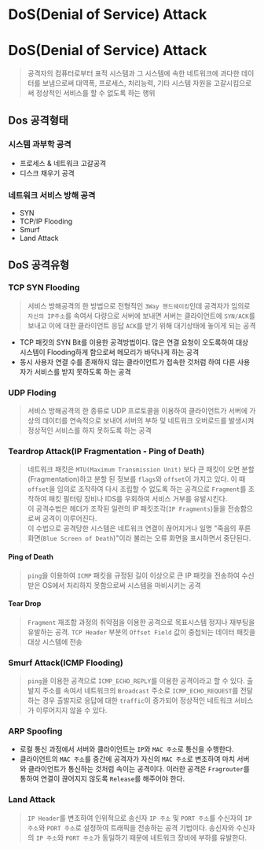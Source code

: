 # DoS(Denial of Service) Attack

# DoS(Denial of Service) Attack
> 공격자의 컴퓨터로부터 표적 시스템과 그 시스템에 속한 네트워크에 과다한 데이터를 보냄으로써 대역폭, 프로세스, 처리능력, 기타 시스템 자원을 고갈시킴으로써 정상적인 서비스를 할 수 없도록 하는 행위

## Dos 공격형태

### 시스템 과부학 공격
- 프로세스 & 네트워크 고갈공격
- 디스크 채우기 공격

### 네트워크 서비스 방해 공격
- SYN
- TCP/IP Flooding
- Smurf
- Land Attack

## DoS 공격유형

### TCP SYN Flooding
> 서비스 방해공격의 한 방법으로 전형적인 `3Way 핸드쉐이킹`인데 공격자가 임의로 `자신의 IP주소`를 속여서 다량으로 서버에 보내면 서버는 클라이언트에 `SYN/ACK`를 보내고 이에 대한 클라이언트 응답 `ACK`를 받기 위해 대기상태에 놓이게 되는 공격

- TCP 패킷의 SYN Bit를 이용한 공격방법이다. 많은 연결 요청이 오도록하여 대상 시스템이 Flooding하게 함으로써 메모리가 바닥나게 하는 공격
- 동시 사용자 연결 수를 존재하지 않는 클라이언트가 접속한 것처럼 하여 다른 사용자가 서비스를 받지 못하도록 하는 공격

### UDP Floding
> 서비스 방해공격의 한 종류로 UDP 프로토콜을 이용하여 클라이언트가 서버에 가상의 데이터를 연속적으로 보내어 서버의 부하 및 네트워크 오버로드를 발생시켜 정상적인 서비스를 하지 못하도록 하는 공격

### Teardrop Attack(IP Fragmentation - Ping of Death)
> 네트워크 패킷은 `MTU(Maximum Transmission Unit)` 보다 큰 패킷이 오면 분할(Fragmentation)하고 분할 된 정보를 `flags`와 `offset`이 가지고 있다. 이 때 `offset`을 임의로 조작하여 다시 조립할 수 없도록 하는 공격으로 `Fragment`를 조작하여 패킷 필터링 장비나 IDS를 우회하여 서비스 거부를 유발시킨다.  
이 공격수법은 헤더가 조작된 일련의 IP 패킷조각(`IP Fragments`)들을 전송함으로써 공격이 이루어진다.  
이 수법으로 공격당한 시스템은 네트워크 연결이 끊어지거나 일명 "죽음의 푸른 화면(`Blue Screen of Death`)"이라 불리는 오류 화면을 표시하면서 중단된다.

#### Ping of Death
> `ping`을 이용하여 `ICMP` 패킷을 규정된 길이 이상으로 큰 IP 패킷을 전송하여 수신 받은 OS에서 처리하지 못함으로써 시스템을 마비시키는 공격

#### Tear Drop
> `Fragment` 재조합 과정의 취약점을 이용한 공격으로 목표시스템 정지나 재부팅을 유발하는 공격. `TCP Header` 부분의 `Offset Field` 값이 중첩되는 데이터 패킷을 대상 시스템에 전송


### Smurf Attack(ICMP Flooding)
> `ping`을 이용한 공격으로 `ICMP_ECHO_REPLY`를 이용한 공격이라고 할 수 있다. 출발지 주소를 속여서 네트워크의 `Broadcast` 주소로 `ICMP_ECHO_REQUEST`를 전달하는 경우 출발지로 응답에 대한 `traffic`이 증가되어 정상적인 네트워크 서비스가 이루어지지 않을 수 있다.

### ARP Spoofing
- 로컬 통신 과정에서 서버와 클라이언트는 `IP`와 `MAC 주소`로 통신을 수행한다.
- 클라이언트의 `MAC 주소`를 중간에 공격자가 자신의 `MAC 주소`로 변조하여 마치 서버와 클라이언트가 통신하는 것처럼 속이는 공격이다. 이러한 공격은 `Fragrouter`를 통하여 연결이 끊어지지 않도록 `Release`를 해주어야 한다.

### Land Attack
> `IP Header`를 변조하여 인위적으로 송신자 `IP 주소` 및 `PORT 주소`를 수신자의 `IP 주소`와 `PORT 주소`로 설정하여 트래픽을 전송하는 공격 기법이다. 송신자와 수신자의 `IP 주소`와 `PORT 주소`가 동일하기 때문에 네트워크 장비에 부하를 유발한다.